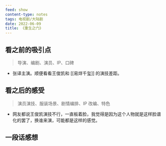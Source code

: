 ```yaml
---
feed: show
content-type: notes
tags: 电视剧/大陆剧
date: 2022-06-09
title: 《重生之门》
---
```


## 看之前的吸引点

> 导演、编剧、演员、IP、口碑

- 张译主演。顺便看看王俊凯和 [[易烊千玺]] 的演技差距。

## 看之后的感受

> 演员演技、服装场景、剧情编排、IP 改编、特色

- 网友都说王俊凯演技不行，一直板着脸，我觉得是因为这个人物就是这样脸谱化的罢了，换谁来演，可能都是这样的感觉。

## 一段话感想
